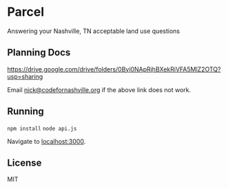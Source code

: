 # Parcel
Answering your Nashville, TN acceptable land use questions

## Planning Docs

https://drive.google.com/drive/folders/0Byi0NApRjhBXekRiVFA5MlZ2OTQ?usp=sharing

Email nick@codefornashville.org if the above link does not work.


## Running
`npm install`
`node api.js`

Navigate to [localhost:3000](localhost:3000).

## License
MIT
